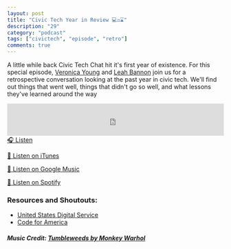 ```yaml
---
layout: post
title: "Civic Tech Year in Review 💻⚖️⌛️"
description: "29"
category: "podcast"
tags: ["civictech", "episode", "retro"]
comments: true
---
```

A little while back Civic Tech Chat hit it's first year of existence. For this special episode, [Veronica Young](https://twitter.com/veronicajyoung) and [Leah Bannon](https://twitter.com/leahbannon) join us for a retrospective conversation looking at the past year in civic tech. We'll find out things that went well, things that didn't go so well, and what lessons they've learned around the way
<iframe width="100%" height="75" scrolling="no" frameborder="no" allow="autoplay" src="https://w.soundcloud.com/player/?url=https%3A//api.soundcloud.com/tracks/604843761&color=%23ff5500&auto_play=false&hide_related=false&show_comments=true&show_user=true&show_reposts=false&show_teaser=true&visual=true"></iframe>
<a href="https://soundcloud.com/user-227289754/civic-tech-year-in-review" target="_blank">🎧 Listen</a>

[📱 Listen on iTunes](https://itunes.apple.com/us/podcast/civic-tech-chat/id1350640468?mt=2)

[📱 Listen on Google Music](https://play.google.com/music/listen?u=0#/ps/I2inksjzzzmbxhg5wbojr624doa)

[📱 Listen on Spotify](https://open.spotify.com/show/1kbwPAi4thGOU43xFkehgT)

### Resources and Shoutouts:
- [United States Digital Service](https://www.usds.gov/apply)
- [Code for America](https://www.codeforamerica.org/)

##### Music Credit: [Tumbleweeds by Monkey Warhol](http://freemusicarchive.org/music/Monkey_Warhol/Lonely_Hearts_Challenge/Monkey_Warhol_-_Tumbleweeds)